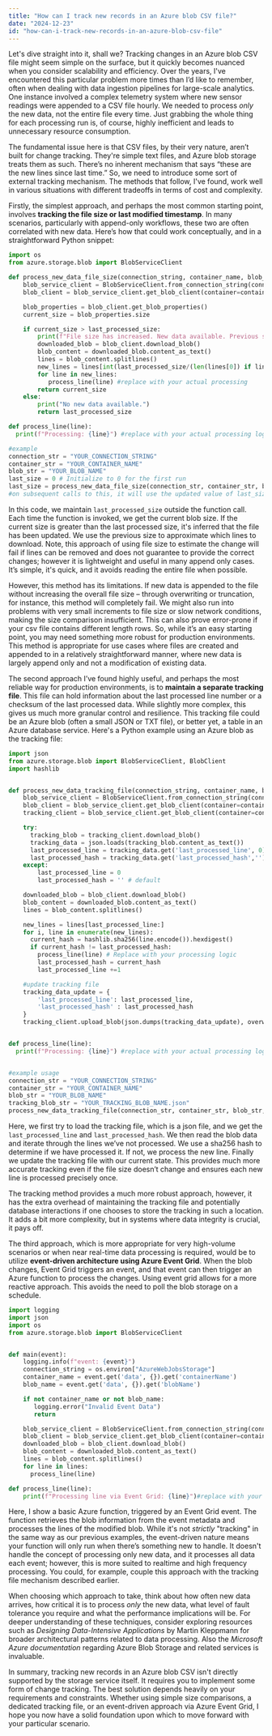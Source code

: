 ```yaml
---
title: "How can I track new records in an Azure blob CSV file?"
date: "2024-12-23"
id: "how-can-i-track-new-records-in-an-azure-blob-csv-file"
---
```


Let's dive straight into it, shall we? Tracking changes in an Azure blob CSV file might seem simple on the surface, but it quickly becomes nuanced when you consider scalability and efficiency. Over the years, I've encountered this particular problem more times than I’d like to remember, often when dealing with data ingestion pipelines for large-scale analytics. One instance involved a complex telemetry system where new sensor readings were appended to a CSV file hourly. We needed to process *only* the new data, not the entire file every time. Just grabbing the whole thing for each processing run is, of course, highly inefficient and leads to unnecessary resource consumption.

The fundamental issue here is that CSV files, by their very nature, aren’t built for change tracking. They're simple text files, and Azure blob storage treats them as such. There’s no inherent mechanism that says “these are the new lines since last time.” So, we need to introduce some sort of external tracking mechanism. The methods that follow, I've found, work well in various situations with different tradeoffs in terms of cost and complexity.

Firstly, the simplest approach, and perhaps the most common starting point, involves **tracking the file size or last modified timestamp**. In many scenarios, particularly with append-only workflows, these two are often correlated with new data. Here’s how that could work conceptually, and in a straightforward Python snippet:

```python
import os
from azure.storage.blob import BlobServiceClient

def process_new_data_file_size(connection_string, container_name, blob_name, last_processed_size):
    blob_service_client = BlobServiceClient.from_connection_string(connection_string)
    blob_client = blob_service_client.get_blob_client(container=container_name, blob=blob_name)

    blob_properties = blob_client.get_blob_properties()
    current_size = blob_properties.size

    if current_size > last_processed_size:
        print(f"File size has increased. New data available. Previous size: {last_processed_size}, Current size: {current_size}")
        downloaded_blob = blob_client.download_blob()
        blob_content = downloaded_blob.content_as_text()
        lines = blob_content.splitlines()
        new_lines = lines[int(last_processed_size/(len(lines[0]) if lines else 1)):] #approx. line split based on file size to get new lines
        for line in new_lines:
           process_line(line) #replace with your actual processing
        return current_size
    else:
        print("No new data available.")
        return last_processed_size

def process_line(line):
  print(f"Processing: {line}") #replace with your actual processing logic

#example
connection_str = "YOUR_CONNECTION_STRING"
container_str = "YOUR_CONTAINER_NAME"
blob_str = "YOUR_BLOB_NAME"
last_size = 0 # Initialize to 0 for the first run
last_size = process_new_data_file_size(connection_str, container_str, blob_str, last_size)
#on subsequent calls to this, it will use the updated value of last_size to retrieve only new content
```

In this code, we maintain `last_processed_size` outside the function call. Each time the function is invoked, we get the current blob size. If the current size is greater than the last processed size, it's inferred that the file has been updated. We use the previous size to approximate which lines to download. Note, this approach of using file size to estimate the change will fail if lines can be removed and does not guarantee to provide the correct changes; however it is lightweight and useful in many append only cases. It’s simple, it's quick, and it avoids reading the entire file when possible.

However, this method has its limitations. If new data is appended to the file without increasing the overall file size – through overwriting or truncation, for instance, this method will completely fail. We might also run into problems with very small increments to file size or slow network conditions, making the size comparison insufficient. This can also prove error-prone if your csv file contains different length rows. So, while it’s an easy starting point, you may need something more robust for production environments. This method is appropriate for use cases where files are created and appended to in a relatively straightforward manner, where new data is largely append only and not a modification of existing data.

The second approach I’ve found highly useful, and perhaps the most reliable way for production environments, is to **maintain a separate tracking file**. This file can hold information about the last processed line number or a checksum of the last processed data. While slightly more complex, this gives us much more granular control and resilience. This tracking file could be an Azure blob (often a small JSON or TXT file), or better yet, a table in an Azure database service. Here's a Python example using an Azure blob as the tracking file:

```python
import json
from azure.storage.blob import BlobServiceClient, BlobClient
import hashlib


def process_new_data_tracking_file(connection_string, container_name, blob_name, tracking_blob_name):
    blob_service_client = BlobServiceClient.from_connection_string(connection_string)
    blob_client = blob_service_client.get_blob_client(container=container_name, blob=blob_name)
    tracking_client = blob_service_client.get_blob_client(container=container_name, blob=tracking_blob_name)

    try:
      tracking_blob = tracking_client.download_blob()
      tracking_data = json.loads(tracking_blob.content_as_text())
      last_processed_line = tracking_data.get('last_processed_line', 0)
      last_processed_hash = tracking_data.get('last_processed_hash','')
    except:
        last_processed_line = 0
        last_processed_hash = '' # default

    downloaded_blob = blob_client.download_blob()
    blob_content = downloaded_blob.content_as_text()
    lines = blob_content.splitlines()

    new_lines = lines[last_processed_line:]
    for i, line in enumerate(new_lines):
      current_hash = hashlib.sha256(line.encode()).hexdigest()
      if current_hash != last_processed_hash:
        process_line(line) # Replace with your processing logic
        last_processed_hash = current_hash
        last_processed_line +=1

    #update tracking file
    tracking_data_update = {
        'last_processed_line': last_processed_line,
        'last_processed_hash' : last_processed_hash
    }
    tracking_client.upload_blob(json.dumps(tracking_data_update), overwrite = True)


def process_line(line):
  print(f"Processing: {line}") #replace with your actual processing logic


#example usage
connection_str = "YOUR_CONNECTION_STRING"
container_str = "YOUR_CONTAINER_NAME"
blob_str = "YOUR_BLOB_NAME"
tracking_blob_str = "YOUR_TRACKING_BLOB_NAME.json"
process_new_data_tracking_file(connection_str, container_str, blob_str, tracking_blob_str)

```

Here, we first try to load the tracking file, which is a json file, and we get the `last_processed_line` and `last_processed_hash`. We then read the blob data and iterate through the lines we’ve not processed. We use a sha256 hash to determine if we have processed it. If not, we process the new line. Finally we update the tracking file with our current state. This provides much more accurate tracking even if the file size doesn’t change and ensures each new line is processed precisely once.

The tracking method provides a much more robust approach, however, it has the extra overhead of maintaining the tracking file and potentially database interactions if one chooses to store the tracking in such a location. It adds a bit more complexity, but in systems where data integrity is crucial, it pays off.

The third approach, which is more appropriate for very high-volume scenarios or when near real-time data processing is required, would be to utilize **event-driven architecture using Azure Event Grid**. When the blob changes, Event Grid triggers an event, and that event can then trigger an Azure function to process the changes. Using event grid allows for a more reactive approach. This avoids the need to poll the blob storage on a schedule.

```python
import logging
import json
import os
from azure.storage.blob import BlobServiceClient


def main(event):
    logging.info(f"event: {event}")
    connection_string = os.environ["AzureWebJobsStorage"]
    container_name = event.get('data', {}).get('containerName')
    blob_name = event.get('data', {}).get('blobName')

    if not container_name or not blob_name:
       logging.error("Invalid Event Data")
       return

    blob_service_client = BlobServiceClient.from_connection_string(connection_string)
    blob_client = blob_service_client.get_blob_client(container=container_name, blob=blob_name)
    downloaded_blob = blob_client.download_blob()
    blob_content = downloaded_blob.content_as_text()
    lines = blob_content.splitlines()
    for line in lines:
      process_line(line)

def process_line(line):
    print(f"Processing line via Event Grid: {line}")#replace with your actual processing logic
```

Here, I show a basic Azure function, triggered by an Event Grid event. The function retrieves the blob information from the event metadata and processes the lines of the modified blob. While it's not *strictly* "tracking" in the same way as our previous examples, the event-driven nature means your function will only run when there’s something new to handle. It doesn't handle the concept of processing only new data, and it processes all data each event; however, this is more suited to realtime and high frequency processing. You could, for example, couple this approach with the tracking file mechanism described earlier.

When choosing which approach to take, think about how often new data arrives, how critical it is to process *only* the new data, what level of fault tolerance you require and what the performance implications will be. For deeper understanding of these techniques, consider exploring resources such as *Designing Data-Intensive Applications* by Martin Kleppmann for broader architectural patterns related to data processing. Also the *Microsoft Azure documentation* regarding Azure Blob Storage and related services is invaluable.

In summary, tracking new records in an Azure blob CSV isn't directly supported by the storage service itself. It requires you to implement some form of change tracking. The best solution depends heavily on your requirements and constraints. Whether using simple size comparisons, a dedicated tracking file, or an event-driven approach via Azure Event Grid, I hope you now have a solid foundation upon which to move forward with your particular scenario.
